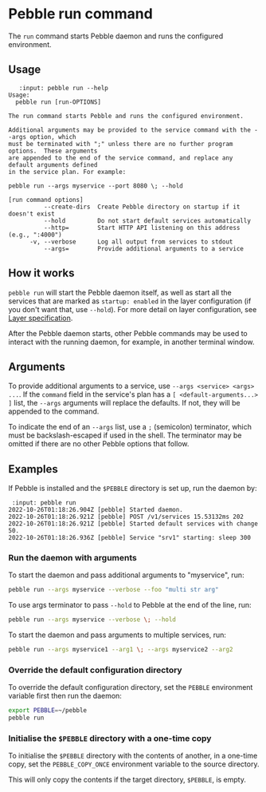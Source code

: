 # Pebble run command

The `run` command starts Pebble daemon and runs the configured environment.

## Usage

```{terminal}
   :input: pebble run --help
Usage:
  pebble run [run-OPTIONS]

The run command starts Pebble and runs the configured environment.

Additional arguments may be provided to the service command with the --args option, which
must be terminated with ";" unless there are no further program options.  These arguments
are appended to the end of the service command, and replace any default arguments defined
in the service plan. For example:

pebble run --args myservice --port 8080 \; --hold

[run command options]
          --create-dirs  Create Pebble directory on startup if it doesn't exist
          --hold         Do not start default services automatically
          --http=        Start HTTP API listening on this address (e.g., ":4000")
      -v, --verbose      Log all output from services to stdout
          --args=        Provide additional arguments to a service
```

## How it works

`pebble run` will start the Pebble daemon itself, as well as start all the services that are marked as `startup: enabled` in the layer configuration (if you don't want that, use `--hold`). For more detail on layer configuration, see [Layer specification](../reference/layer-specification.md).

After the Pebble daemon starts, other Pebble commands may be used to interact with the running daemon, for example, in another terminal window.

## Arguments

To provide additional arguments to a service, use `--args <service> <args> ...`. If the `command` field in the service's plan has a `[ <default-arguments...> ]` list, the `--args` arguments will replace the defaults. If not, they will be appended to the command.

To indicate the end of an `--args` list, use a `;` (semicolon) terminator, which must be backslash-escaped if used in the shell. The terminator may be omitted if there are no other Pebble options that follow.

## Examples

If Pebble is installed and the `$PEBBLE` directory is set up, run the daemon by:

```{terminal}
 :input: pebble run
2022-10-26T01:18:26.904Z [pebble] Started daemon.
2022-10-26T01:18:26.921Z [pebble] POST /v1/services 15.53132ms 202
2022-10-26T01:18:26.921Z [pebble] Started default services with change 50.
2022-10-26T01:18:26.936Z [pebble] Service "srv1" starting: sleep 300
```

### Run the daemon with arguments

To start the daemon and pass additional arguments to "myservice", run:

```bash
pebble run --args myservice --verbose --foo "multi str arg"
```

To use args terminator to pass `--hold` to Pebble at the end of the line, run:

```bash
pebble run --args myservice --verbose \; --hold
```

To start the daemon and pass arguments to multiple services, run:

```bash
pebble run --args myservice1 --arg1 \; --args myservice2 --arg2
```

### Override the default configuration directory

To override the default configuration directory, set the `PEBBLE` environment variable first then run the daemon:

```bash
export PEBBLE=~/pebble
pebble run
```

### Initialise the `$PEBBLE` directory with a one-time copy

To initialise the `$PEBBLE` directory with the contents of another, in a one-time copy, set the `PEBBLE_COPY_ONCE` environment variable to the source directory.

This will only copy the contents if the target directory, `$PEBBLE`, is empty.
